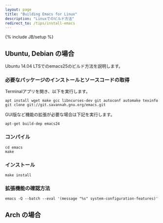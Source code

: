 ```yaml
---
layout: page
title: "Building Emacs for Linux"
description: "Linuxでのビルド方法"
redirect_to: /tips/install-emacs
---
```

{% include JB/setup %}

## Ubuntu, Debian の場合
Ubuntu 14.04 LTSでのemacs25のビルド方法を説明します。

### 必要なパッケージのインストールとソースコードの取得

Terminalアプリを開き、以下を実行します。

```shell
apt install wget make gcc libncurses-dev git autoconf automake texinfo
git clone git://git.savannah.gnu.org/emacs.git
```

GUI版など機能の拡張が必要な場合は下記を実行します。

```shell
apt-get build-dep emacs24
```

### コンパイル

```shell
cd emacs
make
```

### インストール

```shell
make install
```

### 拡張機能の確認方法

```shell
emacs -Q --batch --eval '(message "%s" system-configuration-features)'
```

## Arch の場合

<!--
This file has been left for redirection.
Please do not add any content.
Redirect to /tips/install-emacs.
This file will be deleted after 6 month (2020/03/01).

;; Local Variables:
;; buffer-read-only: t
;; End:
-->
